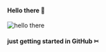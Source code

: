 #### Hello there 👋
![hello there](https://user-images.githubusercontent.com/91583403/218317219-c86bb9db-247b-44a9-a632-9217e36b3731.gif)

#### just getting started in GitHub ✂

<!--
**glennpaulaby/glennpaulaby** is a ✨ _special_ ✨ repository because its `README.md` (this file) appears on your GitHub profile.

Here are some ideas to get you started:

- 🔭 I’m currently working on ...
- 🌱 I’m currently learning ...
- 👯 I’m looking to collaborate on ...
- 🤔 I’m looking for help with ...
- 💬 Ask me about ...
- 📫 How to reach me: ...
- 😄 Pronouns: ...
- ⚡ Fun fact: ...
-->

